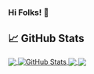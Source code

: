 ### Hi Folks! 👋

## &#x1f4c8; GitHub Stats

<a href="https://github.com/lbrealdev/lbrealdev">
  <img align="center" src="https://github-readme-stats.vercel.app/api/top-langs/?username=lbrealdev&title_color=ffffff&text_color=c9cacc&icon_color=2bbc8a&bg_color=1d1f21&langs_count=3" />
</a>
<a href="https://github.com/lbrealdev/lbrealdev">
  <img align="center" src="https://github-readme-stats.vercel.app/api?username=lbrealdev&show_icons=true&line_height=27&count_private=true&title_color=ffffff&text_color=c9cacc&icon_color=2bbc8a&bg_color=1d1f21" alt="GitHub Stats" />
</a>

<a href="https://github.com/lbrealdev/rust-yew-app">
  <img align="center" src="https://github-readme-stats.vercel.app/api/pin/?username=lbrealdev&repo=rust-yew-app&title_color=ffffff&text_color=c9cacc&icon_color=2bbc8a&bg_color=1d1f21" />
</a>


<a href="https://github.com/lbrealdev/rocket-chat-app">
  <img align="center" src="https://github-readme-stats.vercel.app/api/pin/?username=lbrealdev&repo=rocket-chat-app&title_color=ffffff&text_color=c9cacc&icon_color=2bbc8a&bg_color=1d1f21" />
</a>

<!--
**lbrealdev/lbrealdev** is a ✨ _special_ ✨ repository because its `README.md` (this file) appears on your GitHub profile.

Here are some ideas to get you started:

- 🔭 I’m currently working on ...
- 🌱 I’m currently learning ...
- 👯 I’m looking to collaborate on ...
- 🤔 I’m looking for help with ...
- 💬 Ask me about ...
- 📫 How to reach me: ...
- 😄 Pronouns: ...
- ⚡ Fun fact: ...
-->
